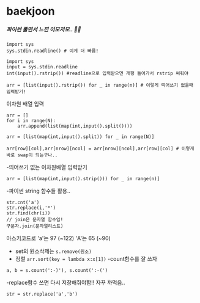 # baekjoon



##### 파이썬 풀면서 느낀 이모저모.. 👼🏻
```
import sys
sys.stdin.readline() # 이게 더 빠름!
```
```
import sys
input = sys.stdin.readline
int(input().rstrip()) #readline으로 입력받으면 개행 들어가서 rstrip 써줘야
```
```
arr = [list(input().rstrip()) for _ in range(n)] # 이렇게 띄어쓰기 없을때 입력받기!
```
이차원 배열 입력
```
arr = []
for i in range(N):
    arr.append(list(map(int,input().split())))

arr = [list(map(int,input().split)) for _ in range(N)]
```
```
arr[row][col],arr[nrow][ncol] = arr[nrow][ncol],arr[row][col] # 이렇게 바로 swap이 되는구나..
```
-띄어쓰기 없는 이차원배열 입력받기
```
arr = [list(map(int,input().strip())) for _ in range(n)]
```
-파이썬 string 함수들 활용..
```
str.cnt('a')
str.replace(i,'*')
str.find(chr(i))
// join은 문자열 함수임!
구분자.join(문자열리스트)
```
아스키코드로 'a'는 97 (~122) 'A'는 65 (~90)
- set의 원소삭제는 ```s.remove(원소)```
- 정렬 ```arr.sort(key = lambda x:x[1])```
-count함수를 잘 쓰자
```
a, b = s.count(':-)'), s.count(':-(')
```
-replace함수 쓰면 다시 저장해줘야함!! 자꾸 까먹음..
```
str = str.replace('a','b')
```

